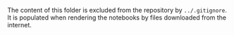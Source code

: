 The content of this folder is excluded from the repository by `../.gitignore`. It is populated when rendering the notebooks by files downloaded from the internet.